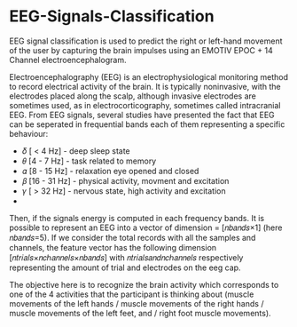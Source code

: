 # EEG-Signals-Classification

EEG signal classification is used to predict the right or left-hand movement of the user by capturing the brain impulses using an EMOTIV EPOC + 14 Channel electroencephalogram.

Electroencephalography (EEG) is an electrophysiological monitoring method to record electrical activity of the brain. It is typically noninvasive, with the electrodes placed along the scalp, although invasive electrodes are sometimes used, as in electrocorticography, sometimes called intracranial EEG. 
From EEG signals, several studies have presented the fact that EEG can be seperated in frequential bands each of them representing a specific behaviour:

* 𝛿 [ < 4 Hz] - deep sleep state
* 𝜃 [4 - 7 Hz] - task related to memory
* 𝛼 [8 - 15 Hz] - relaxation eye opened and closed
* 𝛽 [16 - 31 Hz] - physical activity, movment and excitation
* 𝛾 [ > 32 Hz] - nervous state, high activity and excitation
* 
Then, if the signals energy is computed in each frequency bands. It is possible to represent an EEG into a vector of dimension = [𝑛𝑏𝑎𝑛𝑑𝑠×1] (here 𝑛𝑏𝑎𝑛𝑑𝑠=5). If we consider the total records with all the samples and channels, the feature vector has the following dimension [𝑛𝑡𝑟𝑖𝑎𝑙𝑠×𝑛𝑐ℎ𝑎𝑛𝑛𝑒𝑙𝑠×𝑛𝑏𝑎𝑛𝑑𝑠] with 𝑛𝑡𝑟𝑖𝑎𝑙𝑠𝑎𝑛𝑑𝑛𝑐ℎ𝑎𝑛𝑛𝑒𝑙𝑠 respectively representing the amount of trial and electrodes on the eeg cap.

The objective here is to recognize the brain activity which corresponds to one of the 4 activities that the participant is thinking about (muscle movements of the left   hands / muscle movements of the right hands / muscle movements of the left feet, and / right foot muscle movements).
